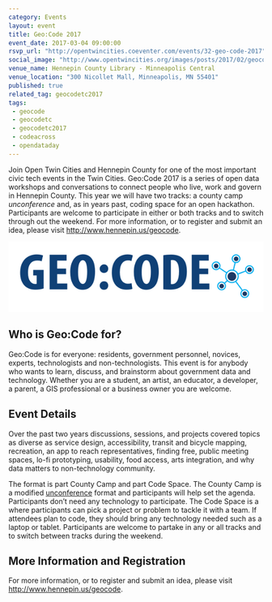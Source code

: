 ```yaml
---
category: Events
layout: event
title: Geo:Code 2017 
event_date: 2017-03-04 09:00:00
rsvp_url: "http://opentwincities.coeventer.com/events/32-geo-code-2017"
social_image: "http://www.opentwincities.org/images/posts/2017/02/geocode-2017-logo-600.png"
venue_name: Hennepin County Library - Minneapolis Central 
venue_location: "300 Nicollet Mall, Minneapolis, MN 55401"
published: true 
related_tag: geocodetc2017
tags:
 - geocode
 - geocodetc
 - geocodetc2017
 - codeacross
 - opendataday
---
```


Join Open Twin Cities and Hennepin County for one of the most important civic
tech events in the Twin Cities. Geo:Code 2017 is a series of open data
workshops and conversations to connect people who live, work and govern in
Hennepin County. This year we will have two tracks: a county camp
*unconference* and, as in years past, coding space for an open hackathon.
Participants are welcome to participate in either or both tracks and to switch
through out the weekend. For more information, or to register and submit an
idea, please visit <http://www.hennepin.us/geocode>.

![Geo:Code 2017 Logo](/images/posts/2017/02/geocode-2017-logo-600.png)

## Who is Geo:Code for?

Geo:Code is for everyone: residents, government personnel, novices, experts,
technologists and non-technologists. This event is for anybody who wants to
learn, discuss, and brainstorm about government data and technology. Whether
you are a student, an artist, an educator, a developer, a parent, a GIS
professional or a business owner you are welcome.

## Event Details

Over the past two years discussions, sessions, and projects covered topics as
diverse as service design, accessibility, transit and bicycle mapping,
recreation, an app to reach representatives, finding free, public meeting
spaces, lo-fi prototyping, usability, food access, arts integration, and why
data matters to non-technology community.

The format is part County Camp and part Code Space. The County Camp is a
modified [unconference](https://www.youtube.com/watch?v=iUEt0xOysr4) format and
participants will help set the agenda. Participants don’t need any technology
to participate. The Code Space is a where participants can pick a project or
problem to tackle it with a team. If attendees plan to code, they should bring
any technology needed such as a laptop or tablet. Participants are welcome to
partake in any or all tracks and to switch between tracks during the weekend.

## More Information and Registration

For more information, or to register and submit an idea, please visit 
<http://www.hennepin.us/geocode>.
